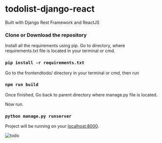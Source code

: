 # todolist-django-react
Built with Django Rest Framework and ReactJS 

### Clone or Download the repository

Install all the requirements using pip. Go to directory, where requirements.txt file is located in your terminal or cmd.

### `pip install -r requirements.txt`

Go to the frontendtodo/ directory in your terminal or cmd, then run

### `npm run build`

Once finished, Go back to parent directory where manage.py file is located.

Now run.

### `python manage.py runserver`

Project will be running on your <a href="http://127.0.0.1:8000/" target="_blank">localhost:8000</a>.

<img src="https://i.ibb.co/HNwDVNz/todo.png" alt="todo" border="0">
